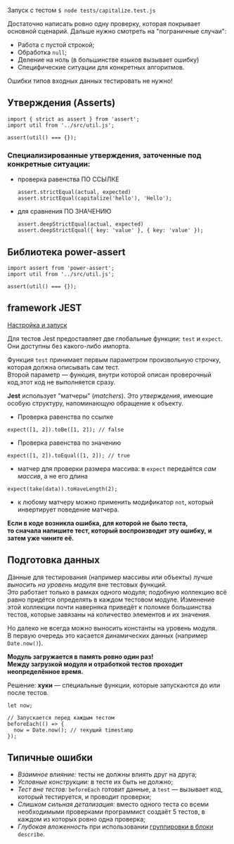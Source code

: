 Запуск с тестом  ```$ node tests/capitalize.test.js```

Достаточно написать ровно одну проверку, которая покрывает основной сценарий.
Дальше нужно смотреть на "пограничные случаи":
 - Работа с пустой строкой;
  - Обработка ```null```;
  - Деление на ноль (в большинстве языков вызывает ошибку)
 - Специфические ситуации для конкретных алгоритмов.

Ошибки типов входных данных тестировать не нужно!

## Утверждения (Asserts)
```
import { strict as assert } from 'assert';
import util from '../src/util.js';

assert(util() === {});
```

### Специализированные утверждения, заточенные под конкретные ситуации:
- проверка равенства ПО ССЫЛКЕ    
  ```
  assert.strictEqual(actual, expected)
  assert.strictEqual(capitalize('hello'), 'Hello');
  ```

- для сравнения ПО ЗНАЧЕНИЮ  
  ```
  assert.deepStrictEqual(actual, expected)  
  assert.deepStrictEqual({ key: 'value' }, { key: 'value' });
  ```  


## Библиотека power-assert
```
import assert from 'power-assert';
import util from '../src/util.js';

assert(util() === {});
```

## framework JEST
[Настройка и запуск](https://ru.hexlet.io/courses/js-testing/lessons/jest/theory_unit)  

Для тестов Jest предоставляет две глобальные функции: ```test``` и ```expect```.   
Они доступны без какого-либо импорта.

Функция ```test``` принимает первым параметром произвольную строчку, которая должна описывать сам тест.   
Второй параметр — функция, внутри которой описан проверочный код,этот код не выполняется сразу.  

**Jest** использует "матчеры" (*matchers*). Это *утверждения*, имеющие особую структуру, напоминающую обращение к объекту.

- Проверка равенства по ссылке
```
expect([1, 2]).toBe([1, 2]); // false
```

- Проверка равенства по значению
```
expect([1, 2]).toEqual([1, 2]); // true
```

- матчер для проверки размера массива: в ```expect``` передаётся *сам массив*, а не его длина
```
expect(take(data)).toHaveLength(2);
```

- к любому матчеру можно применить модификатор ```not```, который инвертирует поведение матчера.  


**Если в коде возникла ошибка, для которой не было теста,**  
**то сначала напишите тест, который воспроизводит эту ошибку,**
**и затем уже чините её.**  

## Подготовка данных  

Данные для тестирования (например массивы или объекты) лучше *выносить на уровень модуля* вне тестовых функций.  
Это работает только в рамках одного модуля; подобную коллекцию всё равно придётся определять в каждом тестовом модуле.
Изменение этой коллекции почти наверняка приведёт к поломке большинства тестов, которые завязаны на количество элементов и их значения.  

Но далеко не всегда можно выносить константы на уровень модуля.  
В первую очередь это касается динамических данных (например ```Date.now()```).  

**Модуль загружается в память ровно один раз!**  
**Между загрузкой модуля и отработкой тестов проходит неопределённое время.**  

Решение:  **хуки** — специальные функции, которые запускаются до или после тестов.
```
let now;

// Запускается перед каждым тестом
beforeEach(() => {
  now = Date.now(); // текущий timestamp
});
```

## Типичные ошибки

- *Взаимное влияние:* тесты не должны влиять друг на друга;  
- *Условные конструкции:* в тесте их быть не должно;  
- *Тест вне тестов:* ```beforeEach``` готовит данные, а ```test``` — вызывает код, который тестируется, и проводит проверки;    
- *Слишком сильная детализация:* вместо одного теста со всеми необходимыми проверками программист создаёт 5 тестов, в каждом из которых ровно одна проверка;  
- *Глубокая вложенность* при использовании [группировки в блоки](https://ru.hexlet.io/courses/js-testing/lessons/bad-practice/theory_unit) ```describe```.
